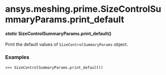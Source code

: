 # ansys.meshing.prime.SizeControlSummaryParams.print_default



#### *static* SizeControlSummaryParams.print_default()

Print the default values of `SizeControlSummaryParams` object.

### Examples

```pycon
>>> SizeControlSummaryParams.print_default()
```

<!-- !! processed by numpydoc !! -->
